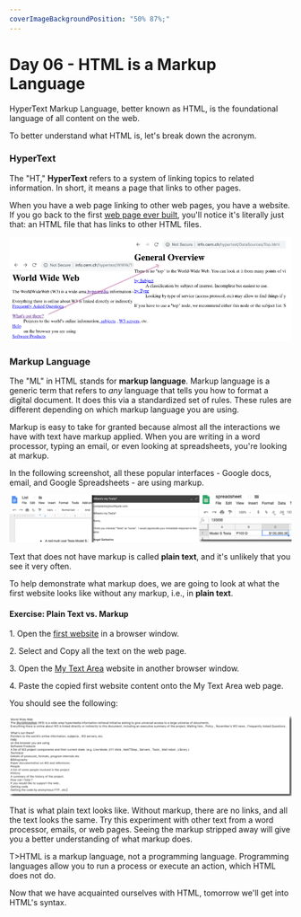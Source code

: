 ```yaml
---
coverImageBackgroundPosition: "50% 87%;"
---
```


# Day 06 - HTML is a Markup Language

HyperText Markup Language, better known as HTML, is the foundational language of all content on the web.

To better understand what HTML is, let's break down the acronym.  

### HyperText

The "HT," **HyperText** refers to a system of linking topics to related information.  In short, it means a page that links to other pages.  

When you have a web page linking to other web pages, you have a website.  If you go back to the first [web page ever built](http://info.cern.ch/hypertext/WWW/TheProject.html), you'll notice it's literally just that: an HTML file that has links to other HTML files.

![](public/assets/3-website-links.png)

### Markup Language

The "ML" in HTML stands for **markup language**.  Markup language is a generic term that refers to *any* language that tells you how to format a digital document.  It does this via a standardized set of rules.  These rules are different depending on which markup language you are using.

Markup is easy to take for granted because almost all the interactions we have with text have markup applied.  When you are writing in a word processor, typing an email, or even looking at spreadsheets, you're looking at markup. 

In the following screenshot, all these popular interfaces - Google docs, email, and Google Spreadsheets - are using markup.  

![](public/assets/4-doc-email-spreadsheet.png)

Text that does not have markup is called **plain text**, and it's unlikely that you see it very often. 

To help demonstrate what markup does, we are going to look at what the first website looks like without any markup, i.e., in **plain text**. 

#### Exercise: Plain Text vs. Markup 
1\. Open the [first website](http://info.cern.ch/hypertext/WWW/TheProject.html) in a browser window.

2\. Select and Copy all the text on the web page.

3\. Open the [My Text Area](http://www.mytextarea.com/) website in another browser window.

4\. Paste the copied first website content onto the My Text Area web page.

You should see the following:

![](public/assets/5-plain-text.png)

That is what plain text looks like.  Without markup, there are no links, and all the text looks the same.  Try this experiment with other text from a word processor, emails, or web pages.  Seeing the markup stripped away will give you a better understanding of what markup does.   

T>HTML is a markup language, not a programming language.  Programming languages allow you to run a process or execute an action, which HTML does not do.

Now that we have acquainted ourselves with HTML, tomorrow we'll get into HTML's syntax.